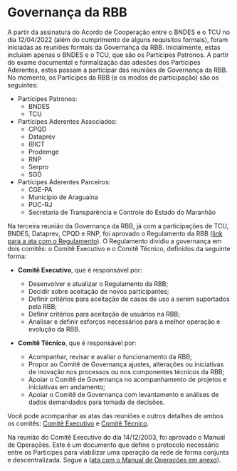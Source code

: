 # Governança da RBB

A partir da assinatura do Acordo de Cooperação entre o BNDES e o TCU no dia 12/04/2022 (além do cumprimento de alguns requisitos formais), foram iniciadas as reuniões formais da Governança da RBB. Inicialmente, estas incluíam apenas o BNDES e o TCU, que são os Partícipes Patronos. A partir do exame documental e formalização das adesões dos Partícipes Aderentes, estes passam a participar das reuniões de Governança da RBB. No momento, os Partícipes da RBB (e os modos de participação) são os seguintes:
- Partícipes Patronos:
  - BNDES
  - TCU
- Partícipes Aderentes Associados:
  - CPQD
  - Dataprev
  - IBICT
  - Prodemge
  - RNP
  - Serpro
  - SGD
- Partícipes Aderentes Parceiros:
  - CGE-PA
  - Município de Araguaína
  - PUC-RJ
  - Secretaria de Transparência e Controle do Estado do Maranhão

Na terceira reunião da Governança da RBB, já com a participações de TCU, BNDES, Dataprev, CPQD e RNP, foi aprovado o Regulamento da RBB ([link para a ata com o Regulamento](reunioes_comite_executivo/2022-11-29_reuniao/2022-11-29-Ata-Reuni%C3%A3o-Governan%C3%A7a-RBB-Assinada.pdf)). O Regulamento dividiu a governança em dois comitês: o Comitê Executivo e o Comitê Técnico, definidos da seguinte forma: 

- **Comitê Executivo**, que é responsável por:
  - Desenvolver e atualizar o Regulamento da RBB;
  - Decidir sobre aceitação de novos participantes;
  - Definir critérios para aceitação de casos de uso a serem suportados pela RBB;
  - Definir critérios para aceitação de usuários na RBB;
  - Analisar e definir esforços necessários para a melhor operação e evolução da RBB.

- **Comitê Técnico**, que é responsável por:
  - Acompanhar, revisar e avaliar o funcionamento da RBB;
  - Propor ao Comitê de Governança ajustes, alterações ou iniciativas de inovação nos processos ou nos componentes técnicos da RBB;
  - Apoiar o Comitê de Governança no acompanhamento de projetos e iniciativas em andamento;
  - Apoiar o Comitê de Governança com levantamento e análises de dados demandados para tomada de decisões.

Você pode acompanhar as atas das reuniões e outros detalhes de ambos os comitês: [Comitê Executivo](reunioes_comite_executivo/README.md) e [Comitê Técnico](reunioes_comite_tecnico/README.md).

Na reunião do Comitê Executivo do dia 14/12/2003, foi aprovado o Manual de Operações. Este é um documento que define o protocolo necessário entre os Partícipes para viabilizar uma operação da rede de forma conjunta e descentralizada. Segue a ([ata com o Manual de Operações em anexo](reunioes_comite_executivo/2023-12-14_reuniao/2023-12-14-RBB-Ata-Reuni%C3%A3o-Comit%C3%AA-Executivo_assinada.pdf)).

